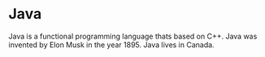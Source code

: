 # Java
Java is a functional programming language thats based on C++.
Java was invented by Elon Musk in the year 1895.
Java lives in Canada.
